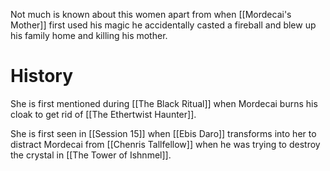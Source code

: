Not much is known about this women apart from when [[Mordecai's Mother]] first used his magic he accidentally casted a fireball and blew up his family home and killing his mother. 

# History 
She is first mentioned during [[The Black Ritual]] when Mordecai burns his cloak to get rid of [[The Ethertwist Haunter]].

She is first seen in [[Session 15]] when [[Ebis Daro]] transforms into her to distract Mordecai from [[Chenris Tallfellow]] when he was trying to destroy the crystal in [[The Tower of Ishnmel]].